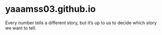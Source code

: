 # yaaamss03.github.io
Every number tells a different story, but it’s up to us to decide which story we want to tell.
